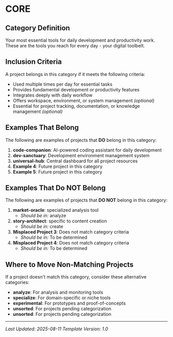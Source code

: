 # CORE

## Category Definition

Your most essential tools for daily development and productivity work. These are the tools you reach for every day - your digital toolbelt.

## Inclusion Criteria

A project belongs in this category if it meets the following criteria:

- Used multiple times per day for essential tasks
- Provides fundamental development or productivity features
- Integrates deeply with daily workflow
- Offers workspace, environment, or system management *(optional)*
- Essential for project tracking, documentation, or knowledge management *(optional)*

## Examples That Belong

The following are examples of projects that **DO** belong in this category:

1. **code-companion**: AI-powered coding assistant for daily development
2. **dev-sanctuary**: Development environment management system
3. **universal-hub**: Central dashboard for all project resources
4. **Example 4**: Future project in this category
5. **Example 5**: Future project in this category

## Examples That Do NOT Belong

The following are examples of projects that **DO NOT** belong in this category:

1. **market-oracle**: specialized analysis tool
   - *Should be in:* analyze
2. **story-architect**: specific to content creation
   - *Should be in:* create
3. **Misplaced Project 3**: Does not match category criteria
   - *Should be in:* To be determined
4. **Misplaced Project 4**: Does not match category criteria
   - *Should be in:* To be determined

## Where to Move Non-Matching Projects

If a project doesn't match this category, consider these alternative categories:

- **analyze**: For analysis and monitoring tools
- **specialize**: For domain-specific or niche tools
- **experimental**: For prototypes and proof-of-concepts
- **unsorted**: For projects pending categorization
- **unsorted**: For projects pending categorization

---

*Last Updated: 2025-08-11*
*Template Version: 1.0*
